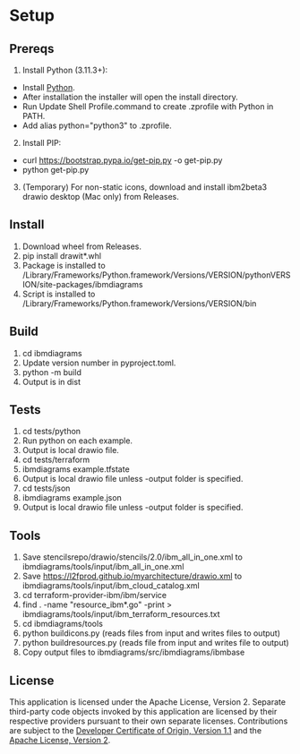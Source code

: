 # Setup

## Prereqs

1. Install Python (3.11.3+):
- Install [Python](https://www.python.org/downloads/).
- After installation the installer will open the install directory.
- Run Update Shell Profile.command to create .zprofile with Python in PATH.
- Add alias python="python3" to .zprofile.
2. Install PIP:
- curl https://bootstrap.pypa.io/get-pip.py -o get-pip.py
- python get-pip.py
3. (Temporary) For non-static icons, download and install ibm2beta3 drawio desktop (Mac only) from Releases.

## Install

1. Download wheel from Releases.
2. pip install drawit*.whl
3. Package is installed to /Library/Frameworks/Python.framework/Versions/VERSION/pythonVERSION/site-packages/ibmdiagrams
4. Script is installed to /Library/Frameworks/Python.framework/Versions/VERSION/bin

## Build

1. cd ibmdiagrams
2. Update version number in pyproject.toml.
3. python -m build
4. Output is in dist

## Tests

1. cd tests/python
2. Run python on each example.
3. Output is local drawio file.
4. cd tests/terraform
5. ibmdiagrams example.tfstate
6. Output is local drawio file unless -output folder is specified.
7. cd tests/json
8. ibmdiagrams example.json
9. Output is local drawio file unless -output folder is specified.

## Tools

1. Save stencilsrepo/drawio/stencils/2.0/ibm_all_in_one.xml to ibmdiagrams/tools/input/ibm_all_in_one.xml
2. Save https://l2fprod.github.io/myarchitecture/drawio.xml to ibmdiagrams/tools/input/ibm_cloud_catalog.xml
3. cd terraform-provider-ibm/ibm/service
4. find . -name "resource_ibm*.go" -print > ibmdiagrams/tools/input/ibm_terraform_resources.txt
5. cd ibmdiagrams/tools
6. python buildicons.py (reads files from input and writes files to output)
7. python buildresources.py (reads file from input and writes file to output)
8. Copy output files to ibmdiagrams/src/ibmdiagrams/ibmbase

## License

This application is licensed under the Apache License, Version 2.  Separate third-party code objects invoked by this application are licensed by their respective providers pursuant to their own separate licenses.  Contributions are subject to the [Developer Certificate of Origin, Version 1.1](https://developercertificate.org/) and the [Apache License, Version 2](https://www.apache.org/licenses/LICENSE-2.0.txt).
